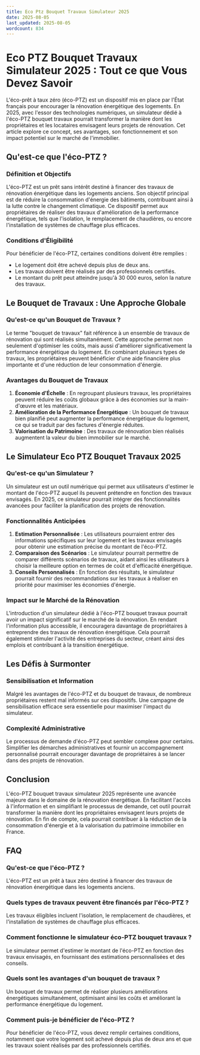 ```yaml
---
title: Eco Ptz Bouquet Travaux Simulateur 2025
date: 2025-08-05
last_updated: 2025-08-05
wordcount: 834
---
```


# Eco PTZ Bouquet Travaux Simulateur 2025 : Tout ce que Vous Devez Savoir

L'éco-prêt à taux zéro (éco-PTZ) est un dispositif mis en place par l'État français pour encourager la rénovation énergétique des logements. En 2025, avec l'essor des technologies numériques, un simulateur dédié à l'éco-PTZ bouquet travaux pourrait transformer la manière dont les propriétaires et les locataires envisagent leurs projets de rénovation. Cet article explore ce concept, ses avantages, son fonctionnement et son impact potentiel sur le marché de l'immobilier.

## Qu'est-ce que l'éco-PTZ ?

### Définition et Objectifs

L'éco-PTZ est un prêt sans intérêt destiné à financer des travaux de rénovation énergétique dans les logements anciens. Son objectif principal est de réduire la consommation d'énergie des bâtiments, contribuant ainsi à la lutte contre le changement climatique. Ce dispositif permet aux propriétaires de réaliser des travaux d'amélioration de la performance énergétique, tels que l'isolation, le remplacement de chaudières, ou encore l'installation de systèmes de chauffage plus efficaces.

### Conditions d'Éligibilité

Pour bénéficier de l'éco-PTZ, certaines conditions doivent être remplies :
- Le logement doit être achevé depuis plus de deux ans.
- Les travaux doivent être réalisés par des professionnels certifiés.
- Le montant du prêt peut atteindre jusqu'à 30 000 euros, selon la nature des travaux.

## Le Bouquet de Travaux : Une Approche Globale

### Qu'est-ce qu'un Bouquet de Travaux ?

Le terme "bouquet de travaux" fait référence à un ensemble de travaux de rénovation qui sont réalisés simultanément. Cette approche permet non seulement d'optimiser les coûts, mais aussi d'améliorer significativement la performance énergétique du logement. En combinant plusieurs types de travaux, les propriétaires peuvent bénéficier d'une aide financière plus importante et d'une réduction de leur consommation d'énergie.

### Avantages du Bouquet de Travaux

1. **Économie d'Échelle** : En regroupant plusieurs travaux, les propriétaires peuvent réduire les coûts globaux grâce à des économies sur la main-d'œuvre et les matériaux.
2. **Amélioration de la Performance Énergétique** : Un bouquet de travaux bien planifié peut augmenter la performance énergétique du logement, ce qui se traduit par des factures d'énergie réduites.
3. **Valorisation du Patrimoine** : Des travaux de rénovation bien réalisés augmentent la valeur du bien immobilier sur le marché.

## Le Simulateur Eco PTZ Bouquet Travaux 2025

### Qu'est-ce qu'un Simulateur ?

Un simulateur est un outil numérique qui permet aux utilisateurs d'estimer le montant de l'éco-PTZ auquel ils peuvent prétendre en fonction des travaux envisagés. En 2025, ce simulateur pourrait intégrer des fonctionnalités avancées pour faciliter la planification des projets de rénovation.

### Fonctionnalités Anticipées

1. **Estimation Personnalisée** : Les utilisateurs pourraient entrer des informations spécifiques sur leur logement et les travaux envisagés pour obtenir une estimation précise du montant de l'éco-PTZ.
2. **Comparaison des Scénarios** : Le simulateur pourrait permettre de comparer différents scénarios de travaux, aidant ainsi les utilisateurs à choisir la meilleure option en termes de coût et d'efficacité énergétique.
3. **Conseils Personnalisés** : En fonction des résultats, le simulateur pourrait fournir des recommandations sur les travaux à réaliser en priorité pour maximiser les économies d'énergie.

### Impact sur le Marché de la Rénovation

L'introduction d'un simulateur dédié à l'éco-PTZ bouquet travaux pourrait avoir un impact significatif sur le marché de la rénovation. En rendant l'information plus accessible, il encouragera davantage de propriétaires à entreprendre des travaux de rénovation énergétique. Cela pourrait également stimuler l'activité des entreprises du secteur, créant ainsi des emplois et contribuant à la transition énergétique.

## Les Défis à Surmonter

### Sensibilisation et Information

Malgré les avantages de l'éco-PTZ et du bouquet de travaux, de nombreux propriétaires restent mal informés sur ces dispositifs. Une campagne de sensibilisation efficace sera essentielle pour maximiser l'impact du simulateur.

### Complexité Administrative

Le processus de demande d'éco-PTZ peut sembler complexe pour certains. Simplifier les démarches administratives et fournir un accompagnement personnalisé pourrait encourager davantage de propriétaires à se lancer dans des projets de rénovation.

## Conclusion

L'éco-PTZ bouquet travaux simulateur 2025 représente une avancée majeure dans le domaine de la rénovation énergétique. En facilitant l'accès à l'information et en simplifiant le processus de demande, cet outil pourrait transformer la manière dont les propriétaires envisagent leurs projets de rénovation. En fin de compte, cela pourrait contribuer à la réduction de la consommation d'énergie et à la valorisation du patrimoine immobilier en France.

## FAQ

### Qu'est-ce que l'éco-PTZ ?

L'éco-PTZ est un prêt à taux zéro destiné à financer des travaux de rénovation énergétique dans les logements anciens.

### Quels types de travaux peuvent être financés par l'éco-PTZ ?

Les travaux éligibles incluent l'isolation, le remplacement de chaudières, et l'installation de systèmes de chauffage plus efficaces.

### Comment fonctionne le simulateur éco-PTZ bouquet travaux ?

Le simulateur permet d'estimer le montant de l'éco-PTZ en fonction des travaux envisagés, en fournissant des estimations personnalisées et des conseils.

### Quels sont les avantages d'un bouquet de travaux ?

Un bouquet de travaux permet de réaliser plusieurs améliorations énergétiques simultanément, optimisant ainsi les coûts et améliorant la performance énergétique du logement.

### Comment puis-je bénéficier de l'éco-PTZ ?

Pour bénéficier de l'éco-PTZ, vous devez remplir certaines conditions, notamment que votre logement soit achevé depuis plus de deux ans et que les travaux soient réalisés par des professionnels certifiés.